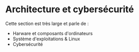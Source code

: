 # Architecture et cybersécurité 

Cette section est très large et parle de  : 
- Harware et composants d'ordinateurs 
- Système d'exploitations & Linux 
- Cybersécurité 